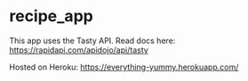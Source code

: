 # recipe_app

This app uses the Tasty API. Read docs here: https://rapidapi.com/apidojo/api/tasty


Hosted on Heroku: https://everything-yummy.herokuapp.com/
